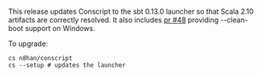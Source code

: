 This release updates Conscript to the sbt 0.13.0 launcher so that
Scala 2.10 artifacts are correctly resolved. It also includes
[pr #48][48] providing --clean-boot support on Windows.

To upgrade:

    cs n8han/conscript
    cs --setup # updates the launcher

[48]: https://github.com/n8han/conscript/pull/48
